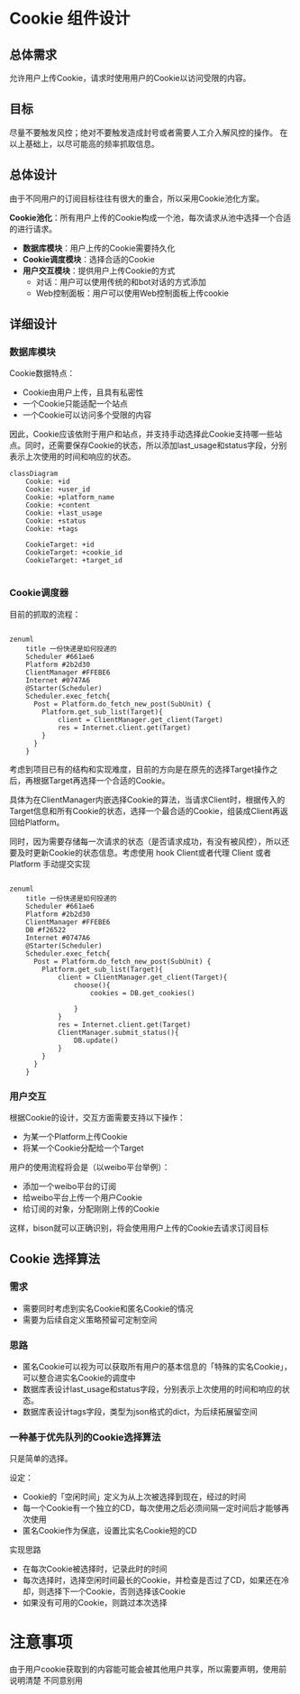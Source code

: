 # Cookie 组件设计

## 总体需求

允许用户上传Cookie，请求时使用用户的Cookie以访问受限的内容。

## 目标

尽量不要触发风控；绝对不要触发造成封号或者需要人工介入解风控的操作。
在以上基础上，以尽可能高的频率抓取信息。

## 总体设计

由于不同用户的订阅目标往往有很大的重合，所以采用Cookie池化方案。

**Cookie池化**：所有用户上传的Cookie构成一个池，每次请求从池中选择一个合适的进行请求。

* **数据库模块**：用户上传的Cookie需要持久化
* **Cookie调度模块**：选择合适的Cookie
* **用户交互模块**：提供用户上传Cookie的方式
  * 对话：用户可以使用传统的和bot对话的方式添加
  * Web控制面板：用户可以使用Web控制面板上传cookie

## 详细设计

### 数据库模块

Cookie数据特点：
* Cookie由用户上传，且具有私密性
* 一个Cookie只能适配一个站点
* 一个Cookie可以访问多个受限的内容

因此，Cookie应该依附于用户和站点，并支持手动选择此Cookie支持哪一些站点。同时，还需要保存Cookie的状态，所以添加last_usage和status字段，分别表示上次使用的时间和响应的状态。

```mermaid
classDiagram
    Cookie: +id
    Cookie: +user_id
    Cookie: +platform_name
    Cookie: +content
    Cookie: +last_usage
    Cookie: +status
    Cookie: +tags
    
    CookieTarget: +id
    CookieTarget: +cookie_id
    CookieTarget: +target_id
    
```

### Cookie调度器

目前的抓取的流程：

```mermaid

zenuml
    title 一份快递是如何投递的
    Scheduler #661ae6
    Platform #2b2d30
    ClientManager #FFEBE6
    Internet #0747A6
    @Starter(Scheduler)
    Scheduler.exec_fetch{
      Post = Platform.do_fetch_new_post(SubUnit) {
        Platform.get_sub_list(Target){
            client = ClientManager.get_client(Target)
            res = Internet.client.get(Target)
        }
      }
    }
```

考虑到项目已有的结构和实现难度，目前的方向是在原先的选择Target操作之后，再根据Target再选择一个合适的Cookie。

具体为在ClientManager内嵌选择Cookie的算法，当请求Client时，根据传入的Target信息和所有Cookie的状态，选择一个最合适的Cookie，组装成Client再返回给Platform。

同时，因为需要存储每一次请求的状态（是否请求成功，有没有被风控），所以还要及时更新Cookie的状态信息。考虑使用 hook Client或者代理 Client 或者 Platform 手动提交实现

```mermaid

zenuml
    title 一份快递是如何投递的
    Scheduler #661ae6
    Platform #2b2d30
    ClientManager #FFEBE6
    DB #f26522
    Internet #0747A6
    @Starter(Scheduler)
    Scheduler.exec_fetch{
      Post = Platform.do_fetch_new_post(SubUnit) {
        Platform.get_sub_list(Target){
            client = ClientManager.get_client(Target){
                choose(){
                    cookies = DB.get_cookies()

                }
            }
            res = Internet.client.get(Target)
            ClientManager.submit_status(){
                DB.update()
            }
        }
      }
    }
```

### 用户交互

根据Cookie的设计，交互方面需要支持以下操作：

* 为某一个Platform上传Cookie
* 将某一个Cookie分配给一个Target

用户的使用流程将会是（以weibo平台举例）：

* 添加一个weibo平台的订阅
* 给weibo平台上传一个用户Cookie
* 给订阅的对象，分配刚刚上传的Cookie

这样，bison就可以正确识别，将会使用用户上传的Cookie去请求订阅目标

## Cookie 选择算法

### 需求

* 需要同时考虑到实名Cookie和匿名Cookie的情况
* 需要为后续自定义策略预留可定制空间

### 思路

* 匿名Cookie可以视为可以获取所有用户的基本信息的「特殊的实名Cookie」，可以整合进实名Cookie的调度中
* 数据库表设计last_usage和status字段，分别表示上次使用的时间和响应的状态。
* 数据库表设计tags字段，类型为json格式的dict，为后续拓展留空间

### 一种基于优先队列的Cookie选择算法

只是简单的选择。

设定：

* Cookie的「空闲时间」定义为从上次被选择到现在，经过的时间
* 每一个Cookie有一个独立的CD，每次使用之后必须间隔一定时间后才能够再次使用
* 匿名Cookie作为保底，设置比实名Cookie短的CD

实现思路

* 在每次Cookie被选择时，记录此时的时间
* 每次选择时，选择空闲时间最长的Cookie，并检查是否过了CD，如果还在冷却，则选择下一个Cookie，否则选择该Cookie
* 如果没有可用的Cookie，则跳过本次选择

# 注意事项

由于用户cookie获取到的内容能可能会被其他用户共享，所以需要声明，使用前说明清楚 不同意别用


